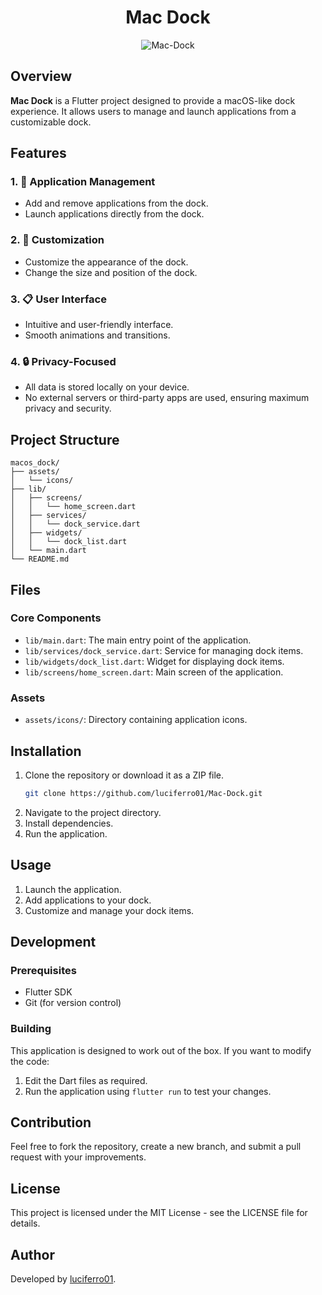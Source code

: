 <div align="center">

<h1> Mac Dock </h1>

![Mac-Dock](https://socialify.git.ci/luciferro01/Mac-Dock/image?language=1&name=1&owner=1&theme=Auto)
<br/>

<!-- ![Flutter](https://img.shields.io/badge/Flutter-02569B?logo=flutter&logoColor=white) -->

</div>

## Overview

**Mac Dock** is a Flutter project designed to provide a macOS-like dock experience. It allows users to manage and launch applications from a customizable dock.

## Features

### 1. 🚀 Application Management

- Add and remove applications from the dock.
- Launch applications directly from the dock.

### 2. 🎨 Customization

- Customize the appearance of the dock.
- Change the size and position of the dock.

### 3. 📋 User Interface

- Intuitive and user-friendly interface.
- Smooth animations and transitions.

### 4. 🔒 Privacy-Focused

- All data is stored locally on your device.
- No external servers or third-party apps are used, ensuring maximum privacy and security.

## Project Structure

```
macos_dock/
├── assets/
│   └── icons/
├── lib/
│   ├── screens/
│   │   └── home_screen.dart
│   ├── services/
│   │   └── dock_service.dart
│   ├── widgets/
│   │   └── dock_list.dart
│   └── main.dart
└── README.md
```

## Files

### Core Components

- `lib/main.dart`: The main entry point of the application.
- `lib/services/dock_service.dart`: Service for managing dock items.
- `lib/widgets/dock_list.dart`: Widget for displaying dock items.
- `lib/screens/home_screen.dart`: Main screen of the application.

### Assets

- `assets/icons/`: Directory containing application icons.

## Installation

1. Clone the repository or download it as a ZIP file.
   ```bash
   git clone https://github.com/luciferro01/Mac-Dock.git
   ```
2. Navigate to the project directory.
3. Install dependencies.
4. Run the application.

## Usage

1. Launch the application.
2. Add applications to your dock.
3. Customize and manage your dock items.

## Development

### Prerequisites

- Flutter SDK
- Git (for version control)

### Building

This application is designed to work out of the box. If you want to modify the code:

1. Edit the Dart files as required.
2. Run the application using `flutter run` to test your changes.

## Contribution

Feel free to fork the repository, create a new branch, and submit a pull request with your improvements.

## License

This project is licensed under the MIT License - see the LICENSE file for details.

## Author

Developed by [luciferro01](https://github.com/luciferro01/).
